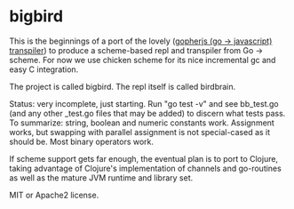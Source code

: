 bigbird
=======
This is the beginnings of a port of the lovely ([gopherjs (go -> javascript) transpiler](https://github.com/neelance/gopherjs)) to produce a scheme-based repl and transpiler from Go -> scheme. For now we use chicken scheme for its nice incremental gc and easy C integration.

The project is called bigbird. The repl itself is called birdbrain.

Status: very incomplete, just starting. Run "go test -v" and see bb_test.go (and any other _test.go files that may be added) 
to discern what tests pass. To summarize: string, boolean and numeric constants work. Assignment works, but swapping with parallel assignment is not special-cased as it should be. Most binary operators work.

If scheme support gets far enough, the eventual plan is to port to Clojure, taking advantage of Clojure's implementation of channels and go-routines as well as the mature JVM runtime and library set.

MIT or Apache2 license.

